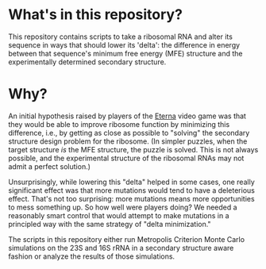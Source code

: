 # What's in this repository?
This repository contains scripts to take a ribosomal RNA and alter its sequence in ways that should lower its 'delta': the difference in energy between that sequence's minimum free energy (MFE) structure and the experimentally determined secondary structure.

# Why?
An initial hypothesis raised by players of the [Eterna](https://eternagame.org) video game was that they would be able to improve ribosome function by minimizing this difference, i.e., by getting as close as possible to "solving" the secondary structure design problem for the ribosome. (In simpler puzzles, when the target structure _is_ the MFE structure, the puzzle is solved. This is not always possible, and the experimental structure of the ribosomal RNAs may not admit a perfect solution.)

Unsurprisingly, while lowering this "delta" helped in some cases, one really significant effect was that more mutations would tend to have a deleterious effect. That's not too surprising: more mutations means more opportunities to mess something up. So how well were players doing? We needed a reasonably smart control that would attempt to make mutations in a principled way with the same strategy of "delta minimization."

The scripts in this repository either run Metropolis Criterion Monte Carlo simulations on the 23S and 16S rRNA in a secondary structure aware fashion or analyze the results of those simulations.
